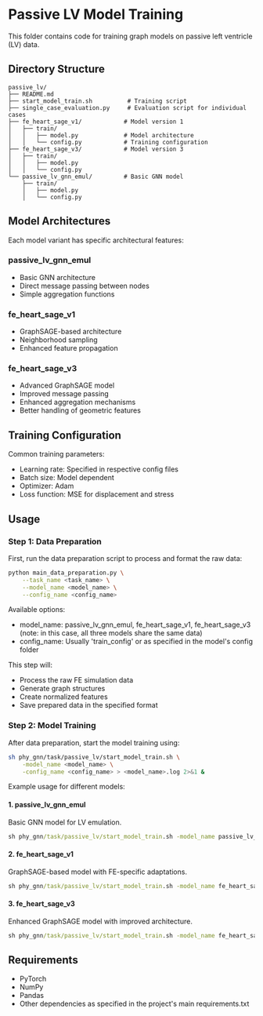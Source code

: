 # Passive LV Model Training

This folder contains code for training graph models on passive left ventricle (LV) data.

## Directory Structure
```
passive_lv/
├── README.md
├── start_model_train.sh          # Training script
├── single_case_evaluation.py     # Evaluation script for individual cases
├── fe_heart_sage_v1/            # Model version 1
│   ├── train/
│   │   ├── model.py             # Model architecture
│   │   └── config.py            # Training configuration
├── fe_heart_sage_v3/            # Model version 3
│   ├── train/
│   │   ├── model.py
│   │   └── config.py
└── passive_lv_gnn_emul/         # Basic GNN model
    ├── train/
    │   ├── model.py
    │   └── config.py
```

## Model Architectures
Each model variant has specific architectural features:

### passive_lv_gnn_emul
- Basic GNN architecture
- Direct message passing between nodes
- Simple aggregation functions

### fe_heart_sage_v1
- GraphSAGE-based architecture
- Neighborhood sampling
- Enhanced feature propagation

### fe_heart_sage_v3
- Advanced GraphSAGE model
- Improved message passing
- Enhanced aggregation mechanisms
- Better handling of geometric features

## Training Configuration
Common training parameters:
- Learning rate: Specified in respective config files
- Batch size: Model dependent
- Optimizer: Adam
- Loss function: MSE for displacement and stress

## Usage

### Step 1: Data Preparation
First, run the data preparation script to process and format the raw data:
```bash
python main_data_preparation.py \
    --task_name <task_name> \
    --model_name <model_name> \
    --config_name <config_name>
```

Available options:
- model_name: passive_lv_gnn_emul, fe_heart_sage_v1, fe_heart_sage_v3 (note: in this case, all three models share the same data)
- config_name: Usually 'train_config' or as specified in the model's config folder

This step will:
- Process the raw FE simulation data
- Generate graph structures
- Create normalized features
- Save prepared data in the specified format

### Step 2: Model Training
After data preparation, start the model training using:
```bash
sh phy_gnn/task/passive_lv/start_model_train.sh \
    -model_name <model_name> \
    -config_name <config_name> > <model_name>.log 2>&1 &
```

Example usage for different models:


#### 1. passive_lv_gnn_emul
Basic GNN model for LV emulation.
```cmd
sh phy_gnn/task/passive_lv/start_model_train.sh -model_name passive_lv_gnn_emul -config_name train_config_lv_data > passive_lv_gnn_emul.log 2>&1 &
```

#### 2. fe_heart_sage_v1
GraphSAGE-based model with FE-specific adaptations.
```cmd
sh phy_gnn/task/passive_lv/start_model_train.sh -model_name fe_heart_sage_v1 -config_name train_config > fe_heart_sage_v1.log 2>&1 &
```

#### 3. fe_heart_sage_v3
Enhanced GraphSAGE model with improved architecture.
```cmd
sh phy_gnn/task/passive_lv/start_model_train.sh -model_name fe_heart_sage_v3 -config_name train_config > fe_heart_sage_v3.log 2>&1 &
```

## Requirements
- PyTorch
- NumPy
- Pandas
- Other dependencies as specified in the project's main requirements.txt